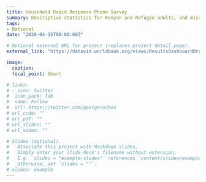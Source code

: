 ```yaml
---
title: Household Rapid Response Phone Survey
summary: Descriptive statistics for Kenyan and Refugee adults, and micro-enterprises at the national level.
tags:
- National
date: "2020-04-15T00:00:00Z"

# Optional external URL for project (replaces project detail page).
external_link: "https://dataviz.worldbank.org/views/ResultsDashboardDraft_v1/Dashboard1?:showAppBanner=false&:display_count=n&:showVizHome=n&:origin=viz_share_link&:embed=y&:isGuestRedirectFromVizportal=y"

image:
  caption: 
  focal_point: Smart

# links:
# - icon: twitter
#  icon_pack: fab
#  name: Follow
#  url: https://twitter.com/georgecushen
# url_code: ""
# url_pdf: ""
# url_slides: ""
# url_video: ""

# Slides (optional).
#   Associate this project with Markdown slides.
#   Simply enter your slide deck's filename without extension.
#   E.g. `slides = "example-slides"` references `content/slides/example-slides.md`.
#   Otherwise, set `slides = ""`.
# slides: example
---
```


